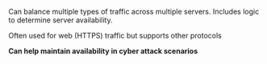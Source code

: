 Can balance multiple types of traffic across multiple servers. Includes logic to determine server availability.

Often used for web (HTTPS) traffic but supports other protocols

**Can help maintain availability in cyber attack scenarios**